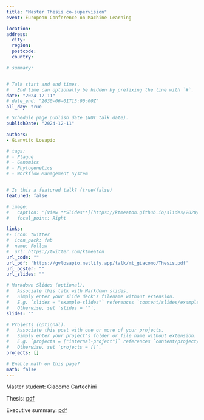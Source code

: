 ```yaml
---
title: "Master Thesis co-supervision"
event: European Conference on Machine Learning

location:
address:
  city:
  region:
  postcode:
  country:

# summary:


# Talk start and end times.
#   End time can optionally be hidden by prefixing the line with `#`.
date: "2024-12-11"
# date_end: "2030-06-01T15:00:00Z"
all_day: true

# Schedule page publish date (NOT talk date).
publishDate: "2024-12-11"

authors:
- Gianvito Losapio

# tags:
# - Plague
# - Genomics
# - Phylogenetics
# - Workflow Management System


# Is this a featured talk? (true/false)
featured: false

# image:
#   caption: '[View **Slides**](https://ktmeaton.github.io/slides/2020/01/30_BEAP.pdf)'
#   focal_point: Right

links:
#- icon: twitter
#  icon_pack: fab
#  name: Follow
#  url: https://twitter.com/ktmeaton
url_code: ""
url_pdf: 'https://gvlosapio.netlify.app/talk/mt_giacomo/Thesis.pdf'
url_poster: ""
url_slides: ""

# Markdown Slides (optional).
#   Associate this talk with Markdown slides.
#   Simply enter your slide deck's filename without extension.
#   E.g. `slides = "example-slides"` references `content/slides/example-slides.md`.
#   Otherwise, set `slides = ""`.
slides: ""

# Projects (optional).
#   Associate this post with one or more of your projects.
#   Simply enter your project's folder or file name without extension.
#   E.g. `projects = ["internal-project"]` references `content/project/deep-learning/index.md`.
#   Otherwise, set `projects = []`.
projects: []

# Enable math on this page?
math: false
---
```


Master student: Giacomo Cartechini

Thesis: [pdf](https://gvlosapio.netlify.app/talk/mt_giacomo/Thesis.pdf)

Executive summary: [pdf](https://gvlosapio.netlify.app/talk/mt_giacomo/executive_summary.pdf)